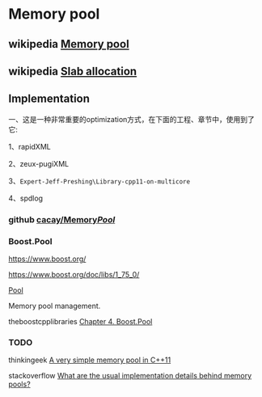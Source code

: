 # Memory pool



## wikipedia [Memory pool](https://en.wikipedia.org/wiki/Memory_pool)



## wikipedia [Slab allocation](https://en.wikipedia.org/wiki/Slab_allocation)

## Implementation

一、这是一种非常重要的optimization方式，在下面的工程、章节中，使用到了它:

1、rapidXML

2、zeux-pugiXML

3、`Expert-Jeff-Preshing\Library-cpp11-on-multicore`

4、spdlog



### github [cacay/Memory*Pool*](https://github.com/cacay/MemoryPool)





### Boost.Pool

https://www.boost.org/

https://www.boost.org/doc/libs/1_75_0/

[Pool](https://www.boost.org/doc/libs/1_75_0/libs/pool/)

Memory pool management.

theboostcpplibraries [Chapter 4. Boost.Pool](https://theboostcpplibraries.com/boost.pool)



### TODO

thinkingeek [A very simple memory pool in C++11](https://thinkingeek.com/2017/11/19/simple-memory-pool/)

stackoverflow [What are the usual im­ple­men­ta­tion de­tails be­hind mem­ory pools?](https://stackoverflow.com/questions/30508183/what-are-the-usual-im-ple-men-ta-tion-de-tails-be-hind-mem-ory-pools)

